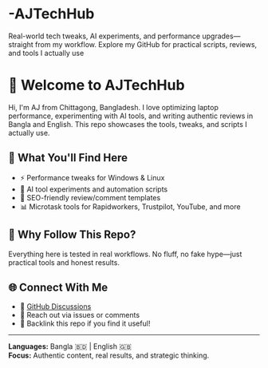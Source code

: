 # -AJTechHub
Real-world tech tweaks, AI experiments, and performance upgrades—straight from my workflow. Explore my GitHub for practical scripts, reviews, and tools I actually use
# 👋 Welcome to AJTechHub

Hi, I'm AJ from Chittagong, Bangladesh. I love optimizing laptop performance, experimenting with AI tools, and writing authentic reviews in Bangla and English. This repo showcases the tools, tweaks, and scripts I actually use.

## 🔧 What You'll Find Here

- ⚡ Performance tweaks for Windows & Linux
- 🤖 AI tool experiments and automation scripts
- 📝 SEO-friendly review/comment templates
- 📊 Microtask tools for Rapidworkers, Trustpilot, YouTube, and more

## 📌 Why Follow This Repo?

Everything here is tested in real workflows. No fluff, no fake hype—just practical tools and honest results.

## 🌐 Connect With Me

- 💬 [GitHub Discussions](https://github.com/AJTechHub)
- 📧 Reach out via issues or comments
- 🔗 Backlink this repo if you find it useful!

---

**Languages:** Bangla 🇧🇩 | English 🇬🇧  
**Focus:** Authentic content, real results, and strategic thinking.
